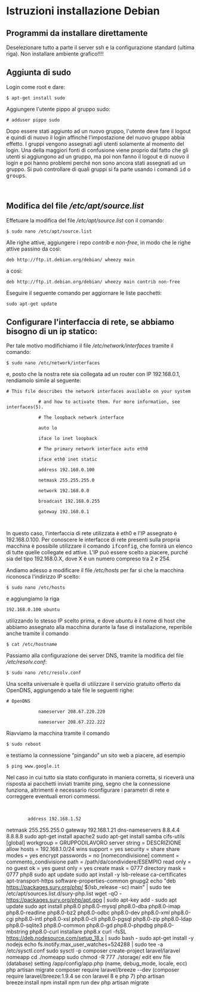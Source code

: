 <h1>
			Istruzioni installazione Debian</h1>
		<h2>
			Programmi da installare direttamente</h2>
		<p>
			Deselezionare tutto a parte il server ssh e la configurazione standard (ultima riga). Non installare ambiente grafico!!!!</p>
		<p>
		<h2>
			Aggiunta di sudo</h2>
		<p>
			Login come root e dare:</p>
		<div class="code">
			<code>$ apt-get install sudo </code></div>
		<p>
			Aggiungere l&#39;utente pippo al gruppo sudo:</p>
		<div class="code">
			<code># adduser pippo sudo </code></div>
		<p>
			Dopo essere stati aggiunto ad un nuovo gruppo, l&#39;utente deve fare il logout e quindi di nuovo il login affinch&eacute; l&#39;impostazione del nuovo gruppo abbia effetto. I gruppi vengono assegnati agli utenti solamente al momento del login. Una della maggiori fonti di confusione viene proprio dal fatto che gli utenti si aggiungono ad un gruppo, ma poi non fanno il logout e di nuovo il login e poi hanno problemi perch&eacute; non sono ancora stati assegnati ad un gruppo. Si pu&ograve; controllare di quali gruppi si fa parte usando i comandi <tt>id</tt> o <tt>groups</tt>.</p>
		<p>
			&nbsp;</p>
		<h2>Modifica del file <em>/etc/apt/source.list</em></h2>
		<p>Effetuare la modifica del file <em>/etc/apt/source.list</em> con il comando:</p>
		<div class="code"><code>$ sudo nano /etc/apt/source.list </code></div>
		<p>
			Alle righe attive, aggiungere i repo <em>contrib</em> e <em>non-free</em>, in modo che le righe attive passino da cos&igrave;:</p>
		<div class="code">
			<code>deb http://ftp.it.debian.org/debian/ wheezy main </code></div>
		<p>			a cos&igrave;:</p>
		<div class="code">
			<code>deb http://ftp.it.debian.org/debian/ wheezy main contrib non-free </code></div>
		<p> Eseguire il seguente comando per aggiornare le liste pacchetti:</p>
				<div class="code">
			<code>sudo apt-get update</code></div>
<h2>
			Configurare l&#39;interfaccia di rete, se abbiamo bisogno di un ip statico:</h2>
		<p>
			Per tale motivo modifichiamo il file <em>/etc/network/interfaces</em> tramite il comando:</p>
		<div class="code">
			<code>$ sudo nano /etc/network/interfaces </code></div>
		<p>
			e, posto che la nostra rete sia collegata ad un router con IP 192.168.0.1, rendiamolo simile al seguente:</p>
		<div class="code">
			<code># This file describes the network interfaces available on your system<br />
			# and how to activate them. For more information, see interfaces(5).<br />
			# The loopback network interface<br />
			auto lo<br />
			iface lo inet loopback<br />
			# The primary network interface auto eth0<br />
			iface eth0 inet static<br />
			address 192.168.0.100<br />
			netmask 255.255.255.0<br />
			network 192.168.0.0<br />
			broadcast 192.168.0.255<br />
			gateway 192.168.0.1<br />
			</code></div>
		<p>
			In questo caso, l&#39;interfaccia di rete utilizzata &egrave; eth0 e l&#39;IP assegnato &egrave; 192.168.0.100. Per conoscere le interfacce di rete presenti sulla propria macchina &egrave; possibile utilizzare il comando <tt>ifconfig</tt>, che fornir&agrave; un elenco di tutte quelle collegate ed attive. L&#39;IP pu&ograve; essere scelto a piacere, purch&eacute; sia del tipo 192.168.0.X, dove X &egrave; un numero compreso tra 2 e 254.</p>
		<p>
			Andiamo adesso a modificare il file <em>/etc/hosts</em> per far s&igrave; che la macchina riconosca l&#39;indirizzo IP scelto:</p>
		<div class="code">
			<code>$ sudo nano /etc/hosts </code></div>
		<p>
			e aggiungiamo la riga</p>
		<div class="code">
			<code>192.168.0.100 ubuntu </code></div>
		<p>
			utilizzando lo stesso IP scelto prima, e dove <em>ubuntu</em> &egrave; il nome di host che abbiamo assegnato alla macchina durante la fase di installazione, reperibile anche tramite il comando</p>
		<div class="code">
			<code>$ cat /etc/hostname </code></div>
		<p>
			Passiamo alla configurazione dei server DNS, tramite la modifica del file <em>/etc/resolv.conf</em>:</p>
		<div class="code">
			<code>$ sudo nano /etc/resolv.conf </code></div>
		<p>
			Una scelta universale &egrave; quella di utilizzare il servizio gratuito offerto da OpenDNS, aggiungendo a tale file le seguenti righe:</p>
		<div class="code">
			<code># OpenDNS<br />
			nameserver 208.67.220.220<br />
			nameserver 208.67.222.222 </code></div>
		<p>
			Riavviamo la macchina tramite il comando</p>
		<div class="code">
			<code>$ sudo reboot </code></div>
		<p>
			e testiamo la connessione &ldquo;pingando&rdquo; un sito web a piacere, ad esempio</p>
		<div class="code">
			<code>$ ping www.google.it </code></div>
		<p>
			Nel caso in cui tutto sia stato configurato in maniera corretta, si ricever&agrave; una risposta ai pacchetti inviati tramite ping, segno che la connessione funziona, altrimenti &egrave; necessario riconfigurare i parametri di rete e correggere eventuali errori commessi.</p>
		<p>
			&nbsp;</p>
			
			address 192.168.1.52
netmask 255.255.255.0
gateway 192.168.1.21
dns-nameservers 8.8.4.4 8.8.8.8
sudo apt-get install apache2
sudo apt-get install samba cifs-utils
[global]
workgroup = GRUPPODILAVORO
server string = DESCRIZIONE
allow hosts = 192.168.1.0/24
wins support = yes
security = share
share modes = yes
encrypt passwords = no
[nomecondivisione]
comment = commento_condivisione
path = /path/da/condividere/ESEMPIO
read only = no
guest ok = yes
guest only = yes
create mask = 0777
directory mask = 0777
php8
sudo apt update
sudo apt install -y lsb-release ca-certificates apt-transport-https software-properties-common gnupg2
echo "deb https://packages.sury.org/php/ $(lsb_release -sc) main" | sudo tee /etc/apt/sources.list.d/sury-php.list
wget -qO - https://packages.sury.org/php/apt.gpg | sudo apt-key add -
sudo apt update 
sudo apt install php8.0 php8.0-mysql php8.0-dba php8.0-imap php8.0-readline php8.0-bz2 php8.0-odbc php8.0-dev php8.0-xml php8.0-cgi php8.0-intl php8.0-xsl php8.0-cli php8.0-pgsql php8.0-zip php8.0-ldap php8.0-sqlite3 php8.0-common php8.0-gd php8.0-phpdbg php8.0-mbstring php8.0-curl
			installare php8.x
			curl -fsSL https://deb.nodesource.com/setup_18.x | sudo bash -
			sudo apt-get install -y nodejs
			echo fs.inotify.max_user_watches=524288 | sudo tee -a /etc/sysctl.conf
			sudo sysctl -p
			 composer create-project laravel/laravel nomeapp
			 cd ./nomeapp
			 sudo chmod -R 777 ./storage/
			 edit env file (database)
			 setting /app/config/app.php (name, debug_mode, locale, ecc)
			 php artisan migrate
			 composer require laravel/breeze --dev (composer require laravel/breeze:1.9.4 se con laravel 8 e php 7)
			 php artisan breeze:install 
			npm install
			npm run dev
			php artisan migrate
			 
			 


